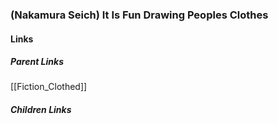 ### (Nakamura Seich) It Is Fun Drawing Peoples Clothes
#### Links
##### Parent Links
[[Fiction_Clothed]]
##### Children Links
